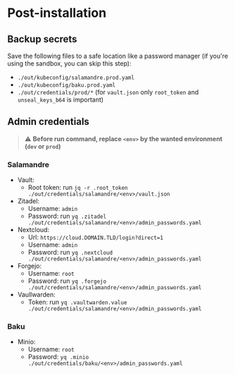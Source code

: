 # Post-installation

## Backup secrets

Save the following files to a safe location like a password manager (if you're using the sandbox, you can skip this
step):

- `./out/kubeconfig/salamandre.prod.yaml`
- `./out/kubeconfig/baku.prod.yaml`
- `./out/credentials/prod/*` (for `vault.json` only `root_token` and `unseal_keys_b64` is important)

## Admin credentials

> ⚠️ **Before run command, replace `<env>` by the wanted environment (`dev` or `prod`)**

### Salamandre

- Vault:
  - Root token: run `jq -r .root_token ./out/credentials/salamandre/<env>/vault.json`
- Zitadel:
  - Username: `admin`
  - Password: run `yq .zitadel ./out/credentials/salamandre/<env>/admin_passwords.yaml`
- Nextcloud:
  - Url: `https://cloud.DOMAIN.TLD/login?direct=1`
  - Username: `admin`
  - Password: run `yq .nextcloud ./out/credentials/salamandre/<env>/admin_passwords.yaml`
- Forgejo:
  - Username: `root`
  - Password: run `yq .forgejo ./out/credentials/salamandre/<env>/admin_passwords.yaml`
- Vaullwarden:
  - Token: run `yq .vaultwarden.value ./out/credentials/salamandre/<env>/admin_passwords.yaml`

### Baku

- Minio:
  - Username: `root`
  - Password: `yq .minio ./out/credentials/baku/<env>/admin_passwords.yaml`
